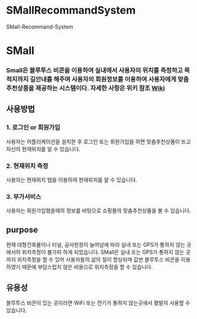 # SMallRecommandSystem
SMall-Recommand-System

# SMall
### Small은 블루투스 비콘을 이용하여 실내에서 사용자의 위치를 측정하고 목적지까지 길안내를 해주며 사용자의 회원정보를 이용하여 사용자에게 맞춤추천상품을 제공하는 시스템이다. 자세한 사항은 위키 참조 [Wiki](https://github.com/SMall-Capstone/SMall_Client/wiki#small)

## 사용방법
### 1. 로그인 or 회원가입
사용자는 어플리케이션을 설치한 후 로그인 또는 회원가입을 하면 맞춤추천상품이 뜨고 자신의 현재위치를 알 수 있습니다.

### 2. 현재위치 측정
사용자는 현재위치 탭을 이용하여 현재위치를 알 수 있습니다.

### 3. 부가서비스
사용자는 회원가입했을때의 정보를 바탕으로 쇼핑몰의 맞춤추천상품을 볼 수 있습니다.

## purpose 
현재 대형건축물이나 터널, 공사현장이 늘어남에 따라 실내 또는 GPS가 통하지 않는 곳에서의 위치측정이 불가피 하게 되었습니다. SMall은 실내 또는 GPS가 통하지 않는 곳 까지
위치측정을 할 수 있어 사용자들의 삶의 질이 향상되며 값싼 블루투스 비콘을 이용하였기 때문에 부담스럽지 않은 비용으로 위치측정을 할 수 있습니다.

## 유용성
블루투스 비콘이 있는 곳이라면 WiFi 또는 전기가 통하지 않는곳에서 활발히 사용할 수 있습니다.
